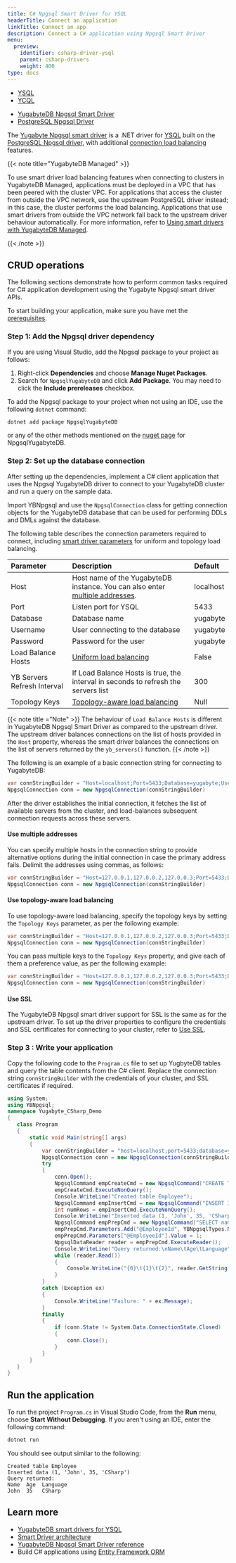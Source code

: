 ```yaml
---
title: C# Npgsql Smart Driver for YSQL
headerTitle: Connect an application
linkTitle: Connect an app
description: Connect a C# application using Npgsql Smart Driver
menu:
  preview:
    identifier: csharp-driver-ysql
    parent: csharp-drivers
    weight: 400
type: docs
---
```


<ul class="nav nav-tabs-alt nav-tabs-yb">
  <li>
    <a href="../postgres-npgsql/" class="nav-link active">
      YSQL
    </a>
  </li>
  <li>
    <a href="../ycql/" class="nav-link">
      YCQL
    </a>
  </li>
</ul>

<ul class="nav nav-tabs-alt nav-tabs-yb">

  <li >
    <a href="../ysql/" class="nav-link active">
      <i class="icon-postgres" aria-hidden="true"></i>
      YugabyteDB Npgsql Smart Driver
    </a>
  </li>

  <li >
    <a href="../postgres-npgsql/" class="nav-link">
      <i class="icon-postgres" aria-hidden="true"></i>
      PostgreSQL Npgsql Driver
    </a>
  </li>

</ul>

The [Yugabyte Npgsql smart driver](https://github.com/yugabyte/npgsql) is a .NET driver for [YSQL](../../../api/ysql/) built on the [PostgreSQL Npgsql driver](https://github.com/npgsql/npgsql/tree/main/src/Npgsql), with additional [connection load balancing](../../smart-drivers/) features.

{{< note title="YugabyteDB Managed" >}}

To use smart driver load balancing features when connecting to clusters in YugabyteDB Managed, applications must be deployed in a VPC that has been peered with the cluster VPC. For applications that access the cluster from outside the VPC network, use the upstream PostgreSQL driver instead; in this case, the cluster performs the load balancing. Applications that use smart drivers from outside the VPC network fall back to the upstream driver behaviour automatically. For more information, refer to [Using smart drivers with YugabyteDB Managed](../../smart-drivers/#using-smart-drivers-with-yugabytedb-managed).

{{< /note >}}

## CRUD operations

The following sections demonstrate how to perform common tasks required for C# application development using the Yugabyte Npgsql smart driver APIs.

To start building your application, make sure you have met the [prerequisites](../#prerequisites).

### Step 1: Add the Npgsql driver dependency

If you are using Visual Studio, add the Npgsql package to your project as follows:

1. Right-click **Dependencies** and choose **Manage Nuget Packages**.
1. Search for `NpgsqlYugabyteDB` and click **Add Package**. You may need to click the **Include prereleases** checkbox.

To add the Npgsql package to your project when not using an IDE, use the following `dotnet` command:

```csharp
dotnet add package NpgsqlYugabyteDB
```

or any of the other methods mentioned on the [nuget page](https://www.nuget.org/packages/NpgsqlYugabyteDB/) for NpgsqlYugabyteDB.

### Step 2: Set up the database connection

After setting up the dependencies, implement a C# client application that uses the Npgsql YugabyteDB driver to connect to your YugabyteDB cluster and run a query on the sample data.

Import YBNpgsql and use the `NpgsqlConnection` class for getting connection objects for the YugabyteDB database that can be used for performing DDLs and DMLs against the database.

The following table describes the connection parameters required to connect, including [smart driver parameters](../../smart-drivers/) for uniform and topology load balancing.

| Parameter | Description | Default |
| :-------- | :---------- | :------ |
| Host      | Host name of the YugabyteDB instance. You can also enter [multiple addresses](#use-multiple-addresses). | localhost
| Port      |  Listen port for YSQL | 5433
| Database  | Database name | yugabyte
| Username  | User connecting to the database | yugabyte
| Password  | Password for the user | yugabyte
| Load Balance Hosts | [Uniform load balancing](../../smart-drivers/#cluster-aware-connection-load-balancing) | False |
| YB Servers Refresh Interval | If Load Balance Hosts is true, the interval in seconds to refresh the servers list | 300 |
| Topology Keys | [Topology-aware load balancing](../../smart-drivers/#topology-aware-connection-load-balancing) | Null |

{{< note title ="Note" >}}
The behaviour of `Load Balance Hosts` is different in YugabyteDB Npgsql Smart Driver as compared to the upstream driver. The upstream driver balances connections on the list of hosts provided in the `Host` property, whereas the smart driver balances the connections on the list of servers returned by the `yb_servers()` function.
{{< /note >}}

The following is an example of a basic connection string for connecting to YugabyteDB:

```csharp
var connStringBuilder = "Host=localhost;Port=5433;Database=yugabyte;Username=yugabyte;Password=password;Load Balance Hosts=true"
NpgsqlConnection conn = new NpgsqlConnection(connStringBuilder)
```

After the driver establishes the initial connection, it fetches the list of available servers from the cluster, and load-balances subsequent connection requests across these servers.

#### Use multiple addresses

You can specify multiple hosts in the connection string to provide alternative options during the initial connection in case the primary address fails. Delimit the addresses using commas, as follows:

```csharp
var connStringBuilder = "Host=127.0.0.1,127.0.0.2,127.0.0.3;Port=5433;Database=yugabyte;Username=yugabyte;Password=password;Load Balance Hosts=true"
NpgsqlConnection conn = new NpgsqlConnection(connStringBuilder)
```

#### Use topology-aware load balancing

To use topology-aware load balancing, specify the topology keys by setting the `Topology Keys` parameter, as per the following example:

```csharp
var connStringBuilder = "Host=127.0.0.1,127.0.0.2,127.0.0.3;Port=5433;Database=yugabyte;Username=yugabyte;Password=password;Load Balance Hosts=true;Topology Keys=cloud.region.zone"
NpgsqlConnection conn = new NpgsqlConnection(connStringBuilder)
```

You can pass multiple keys to the `Topology Keys` property, and give each of them a preference value, as per the following example:

```csharp
var connStringBuilder = "Host=127.0.0.1,127.0.0.2,127.0.0.3;Port=5433;Database=yugabyte;Username=yugabyte;Password=password;Load Balance Hosts=true;Topology Keys=cloud1.region1.zone1:1,cloud2.region2.zone2:2";
NpgsqlConnection conn = new NpgsqlConnection(connStringBuilder)
```

#### Use SSL

The YugabyteDB Npgsql smart driver support for SSL is the same as for the upstream driver. To set up the driver properties to configure the credentials and SSL certificates for connecting to your cluster, refer to [Use SSL](../postgres-npgsql/#use-ssl).

### Step 3 : Write your application

Copy the following code to the `Program.cs` file to set up YugbyteDB tables and query the table contents from the C# client. Replace the connection string `connStringBuilder` with the credentials of your cluster, and SSL certificates if required.

```csharp
using System;
using YBNpgsql;
namespace Yugabyte_CSharp_Demo
{
   class Program
   {
       static void Main(string[] args)
       {
           var connStringBuilder = "host=localhost;port=5433;database=yugabyte;userid=yugabyte;password=xxx;Load Balance Hosts=true";
           NpgsqlConnection conn = new NpgsqlConnection(connStringBuilder);
           try
           {
               conn.Open();
               NpgsqlCommand empCreateCmd = new NpgsqlCommand("CREATE TABLE employee (id int PRIMARY KEY, name varchar, age int, language varchar);", conn);
               empCreateCmd.ExecuteNonQuery();
               Console.WriteLine("Created table Employee");
               NpgsqlCommand empInsertCmd = new NpgsqlCommand("INSERT INTO employee (id, name, age, language) VALUES (1, 'John', 35, 'CSharp');", conn);
               int numRows = empInsertCmd.ExecuteNonQuery();
               Console.WriteLine("Inserted data (1, 'John', 35, 'CSharp')");
               NpgsqlCommand empPrepCmd = new NpgsqlCommand("SELECT name, age, language FROM employee WHERE id = @EmployeeId", conn);
               empPrepCmd.Parameters.Add("@EmployeeId", YBNpgsqlTypes.NpgsqlDbType.Integer);
               empPrepCmd.Parameters["@EmployeeId"].Value = 1;
               NpgsqlDataReader reader = empPrepCmd.ExecuteReader();
               Console.WriteLine("Query returned:\nName\tAge\tLanguage");
               while (reader.Read())
               {
                   Console.WriteLine("{0}\t{1}\t{2}", reader.GetString(0), reader.GetInt32(1), reader.GetString(2));
               }
           }
           catch (Exception ex)
           {
               Console.WriteLine("Failure: " + ex.Message);
           }
           finally
           {
               if (conn.State != System.Data.ConnectionState.Closed)
               {
                   conn.Close();
               }
           }
       }
   }
}
```

## Run the application

To run the project `Program.cs` in Visual Studio Code, from the **Run** menu, choose **Start Without Debugging**. If you aren't using an IDE, enter the following command:

```csharp
dotnet run
```

You should see output similar to the following:

```output
Created table Employee
Inserted data (1, 'John', 35, 'CSharp')
Query returned:
Name  Age  Language
John  35   CSharp
```

## Learn more

- [YugabyteDB smart drivers for YSQL](../../smart-drivers/)
- [Smart Driver architecture](https://github.com/yugabyte/yugabyte-db/blob/master/architecture/design/smart-driver.md)
- [YugabyteDB Npgsql Smart Driver reference](../../../reference/drivers/csharp/yb-npgsql-reference/)
- Build C# applications using [Entity Framework ORM](../entityframework)
